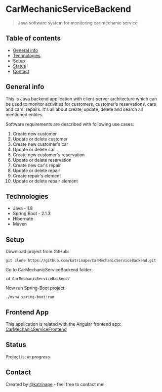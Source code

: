 # CarMechanicServiceBackend

> Java software system for monitoring car mechanic service

## Table of contents
* [General info](#general-info)
* [Technologies](#technologies)
* [Setup](#setup)
* [Status](#status)
* [Contact](#contact)

## General info
This is Java backend application with client-server architecture which can be used to monitor activities for customers, customer's reservations, cars and cars' repairs. It's all about create, update, delete and search all mentioned entites.

Software requirements are described with following use cases:

1. Create new customer
2. Update or delete customer
3. Create new customer's car
4. Update or delete car
5. Create new customer's reservation
6. Update or delete reservation
7. Create new car's repair
8. Update or delete repair
9. Create repair's element
10. Update or delete repair element

## Technologies
* Java - 1.8
* Spring Boot - 2.1.3
* Hibernate
* Maven

## Setup
Download project from GitHub:

`git clone https://github.com/katrinape/CarMechanicServiceBackend.git`

Go to CarMechanicServiceBackend folder:

`cd CarMechanicServiceBackend/`

Now run Spring-Boot project:

`./mvnw spring-boot:run`

## Frontend App
This application is related with the Angular frontend app:
[CarMechanicServiceFrontend](https://github.com/katrinape/CarMechanicServiceFrontend)

## Status
Project is: _in progress_

## Contact
Created by [@katrinape](https://github.com/katrinape) - feel free to contact me!
